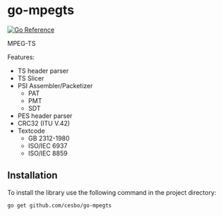 # go-mpegts

[![Go Reference](https://pkg.go.dev/badge/github.com/cesbo/go-mpegts.svg)](https://pkg.go.dev/github.com/cesbo/go-mpegts)

MPEG-TS

Features:

- TS header parser
- TS Slicer
- PSI Assembler/Packetizer
    - PAT
    - PMT
    - SDT
- PES header parser
- CRC32 (ITU V.42)
- Textcode
    - GB 2312-1980
    - ISO/IEC 6937
    - ISO/IEC 8859

## Installation

To install the library use the following command in the project directory:

```
go get github.com/cesbo/go-mpegts
```
